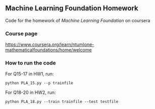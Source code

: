 ## Machine Learning Foundation Homework

Code for the homework of *Machine Learning Foundation* on coursera

### Course page

https://www.coursera.org/learn/ntumlone-mathematicalfoundations/home/welcome

### How to run the code

For Q15-17 in HW1, run:

```
python PLA_15.py --p trainfile
```

For Q18-20 in HW2, run:

```
python PLA_18.py --train trainfile --test testfile
```
